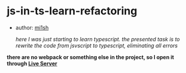 ﻿# js-in-ts-learn-refactoring
- author: [mi1sh](https://github.com/mi1sh)

  *here I was just starting to learn typescript. the presented task is to rewrite the code from jsvscript to typescript, eliminating all errors*

**there are no webpack or something else in the project, so I open it through [Live Server](https://github.com/ritwickdey/vscode-live-server)**
